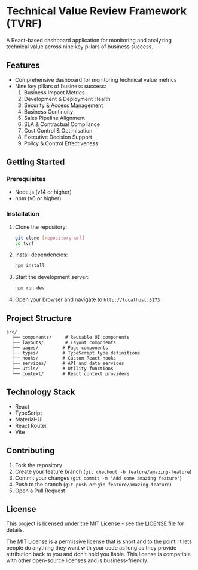 # Technical Value Review Framework (TVRF)

A React-based dashboard application for monitoring and analyzing technical value across nine key pillars of business success.

## Features

- Comprehensive dashboard for monitoring technical value metrics
- Nine key pillars of business success:
  1. Business Impact Metrics
  2. Development & Deployment Health
  3. Security & Access Management
  4. Business Continuity
  5. Sales Pipeline Alignment
  6. SLA & Contractual Compliance
  7. Cost Control & Optimisation
  8. Executive Decision Support
  9. Policy & Control Effectiveness

## Getting Started

### Prerequisites

- Node.js (v14 or higher)
- npm (v6 or higher)

### Installation

1. Clone the repository:

   ```bash
   git clone [repository-url]
   cd tvrf
   ```

2. Install dependencies:

   ```bash
   npm install
   ```

3. Start the development server:

   ```bash
   npm run dev
   ```

4. Open your browser and navigate to `http://localhost:5173`

## Project Structure

```
src/
  ├── components/     # Reusable UI components
  ├── layouts/        # Layout components
  ├── pages/         # Page components
  ├── types/         # TypeScript type definitions
  ├── hooks/         # Custom React hooks
  ├── services/      # API and data services
  ├── utils/         # Utility functions
  └── context/       # React context providers
```

## Technology Stack

- React
- TypeScript
- Material-UI
- React Router
- Vite

## Contributing

1. Fork the repository
2. Create your feature branch (`git checkout -b feature/amazing-feature`)
3. Commit your changes (`git commit -m 'Add some amazing feature'`)
4. Push to the branch (`git push origin feature/amazing-feature`)
5. Open a Pull Request

## License

This project is licensed under the MIT License - see the [LICENSE](LICENSE) file for details.

The MIT License is a permissive license that is short and to the point. It lets people do anything they want with your code as long as they provide attribution back to you and don't hold you liable. This license is compatible with other open-source licenses and is business-friendly.
